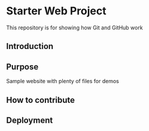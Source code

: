 # Starter Web Project

This repository is for showing how Git and GitHub work

## Introduction

## Purpose

Sample website with plenty of files for demos

## How to contribute

## Deployment